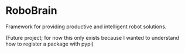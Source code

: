 # RoboBrain

Framework for providing productive and intelligent robot solutions.

(Future project; for now this only exists because I wanted to understand how to register a package with pypi)
